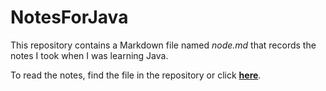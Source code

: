 # NotesForJava

This repository contains a Markdown file named *node.md* that records the notes I took when I was learning Java.

To read the notes, find the file in the repository or click **[here](note.md)**.

